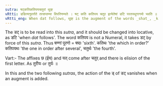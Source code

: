 ```yaml
---
sutra: षट्कतिकतिपयचतुरां थुक्
vRtti: डडित्यनुवर्त्तते तत्सप्तम्या विपरिणम्यते । षट् कति कतिपय चतुर इत्येतेषां डटि परतस्थुगागमो भवति ॥
vRtti_eng: When dat follows, थुक् is the augment of the words _shat_, _kati_, _katipaya_ and _chatur_.
---
```

The डट् is to be read into this _sutra_, and it should be changed into locative, as डटि 'when _dat_ follows'. The word कतिपय is not a Numeral, it takes डट् by force of this _sutra_. Thus षण्णां पूरणो = षष्ठः 'sixth'. कतिथः 'the which in order?' कतिपयथः 'the one in order after several', चतुर्थः 'the fourth'.

Vart:- The affixes छ (ईय) and यत् come after चतुर् and there is elision of the first letter. As तुरीयः or तुर्यः ॥

In this and the two following _sutras_, the action of the ड् of डट् vanishes when an augment is added.
